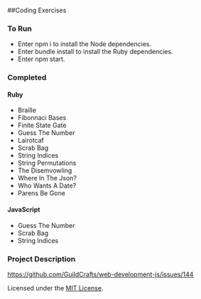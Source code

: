 ##Coding Exercises

### To Run
- Enter npm i to install the Node dependencies.
- Enter bundle install to install the Ruby dependencies.
- Enter npm start.

### Completed
#### Ruby
- Braille
- Fibonnaci Bases
- Finite State Gate
- Guess The Number
- Lairotcaf
- Scrab Bag
- String Indices
- String Permutations
- The Disemvowling
- Where In The Json?
- Who Wants A Date?
- Parens Be Gone

#### JavaScript
- Guess The Number
- Scrab Bag
- String Indices

### Project Description
https://github.com/GuildCrafts/web-development-js/issues/144

<!-- LICENSE -->
Licensed under the [MIT License][mit-license].

[mit-license]: https://github.com/ameliavoncat/CodingExercises/blob/master/LICENSE
